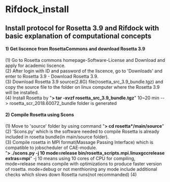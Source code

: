 # Rifdock_install
## Install protocol for Rosetta 3.9 and Rifdock with basic explanation of computational concepts 
#### 1) Get liscence from RosettaCommons and download Rosetta 3.9
 (1) Go to Rosetta commons homepage-Software-License and Download and apply for academic liscence.\
 (2) After login with ID and password of the liscence, go to 'Downloads' and enter to Rosetta 3.9 - Download Rosetta 3.9.\
 (3) Download Rosetta 3.9 source(2.8G) file(rosetta_src_3.9_bundle.tgz) and copy the source file to the folder on linux computer where the Rosetta 3.9 will be installed.\
 (4) Install Rosetta by "**> tar -xvzf rosetta_src_3.9_bundle.tgz**" 10~20 min --> rosetta_scr_2018.60072_bundle folder is generated
#### 2) Compile Rosetta using Scons
 (1) Move to 'source' folder by using command "**> cd rosetta*/main/source**" \
 (2) 'Scons.py' which is the software needed to compile Rosetta is already included in rosetta bundle(in main/source folder). \
 (3) Compile rosetta in MPI format(Massage Passing Interface) which is compatible to jobscheduler of CAE-module.\
     "**> ./scons.py -j 10 mode=release bin/rosetta_scripts.mpi.linuxgccrelease extras=mpi**" -j 10 means using 10 cores of CPU for compiling, mode=release means compile with optimizations to produce faster version of rosetta. mode=debug or not menthioning any mode include additional checks which slows down Rosetta runs(not recommanded)
 (4) 
